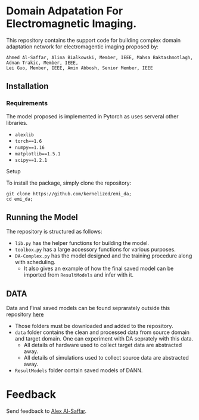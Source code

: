 # Domain Adpatation For Electromagnetic Imaging.

This repository contains the support code for building complex domain adaptation network for electromagentic imaging proposed by:

```
Ahmed Al-Saffar, Alina Bialkowski, Member, IEEE, Mahsa Baktashmotlagh, Adnan Trakic, Member, IEEE,
Lei Guo, Member, IEEE, Amin Abbosh, Senior Member, IEEE
```

## Installation

### Requirements

The model proposed is implemented in Pytorch as uses serveral other libraries.

* `alexlib`
* `torch==1.6`
* `numpy==1.16`
* `matplotlib==1.5.1`
* `scipy==1.2.1`

Setup

To install the package, simply clone the repository:

```
git clone https://github.com/kernelized/emi_da;
cd emi_da;
```

## Running the Model

The repository is structured as follows:

* `lib.py` has the helper functions for building the model.
* `toolbox.py` has a large accessory functions for various purposes.
* `DA-Complex.py` has the model designed and the training procedure along with scheduling.
    * It also gives an example of how the final saved model can be imported from `ResultModels` and infer with it.


## DATA

Data and Final saved models can be found seprarately outside this repository [here](https://drive.google.com/drive/folders/11QoRjUuBUjZLF9eTdL0cz9PmasKIxv-w?usp=sharing)

* Those folders must be downloaded and added to the repository.
* `data` folder contains the clean and processed data from source domain and target domain. One can experiment with DA seprately with this data. 
    * All details of hardware used to collect target data are abstracted away.
    * All details of simulations used to collect source data are abstracted away.
* `ResultModels` folder contain saved models of DANN.


# Feedback

Send feedback to [Alex Al-Saffar](a.alsaffar@uqconnect.edu.au).
